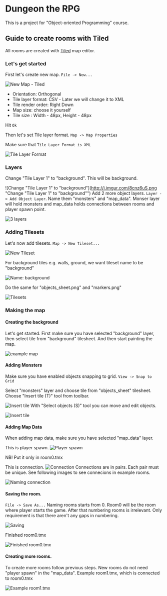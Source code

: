 # Dungeon the RPG
This is a project for "Object-oriented Programming" course.

## Guide to create rooms with Tiled

All rooms are created with [Tiled](http://www.mapeditor.org/ "Tiled Map Editor download") map editor.

### Let's get started

First let's create new map. `File -> New...`

![New Map - Tiled](http://i.imgur.com/gMGdWtx.png "New Map - Tiled")
* Orientation: Orthogonal
* Tile layer format: CSV - Later we will change it to XML
* Tile render order: Right Down
* Map size: choose it yourself
* Tile size : 
Width - 48px, Height - 48px

Hit `Ok`

Then let's set Tile layer format.
`Map -> Map Properties`

Make sure that `Tile Layer Format is XML`

![Tile Layer Format](http://i.imgur.com/MLGBO85.png "Tile Layer Format is XML")

### Layers
Change "Tile Layer 1" to "background". This will be background.

![Change "Tile Layer 1" to "background"](http://i.imgur.com/8cnz6uS.png "Change "Tile Layer 1" to "background"")
Add 2 more object layers. `Layer -> Add Object Layer`. Name them "monsters" and "map_data". Monser layer will hold monsters and map_data holds connections between rooms and player spawn point.

![3 layers](http://i.imgur.com/w0rMh8T.png "All 3 layers")

### Adding Tilesets
Let's now add tilesets. `Map -> New Tileset...`

![New Tileset](http://i.imgur.com/q4MadH9.png "Map -> New Tileset...")

For background tiles e.g. walls, ground, we want tileset name to be "background"

![Name: background](http://i.imgur.com/JFcRT4K.png "Name: background")

Do the same for "objects_sheet.png" and "markers.png"

![Tilesets](http://i.imgur.com/iHbTloO.png "All tilesets")

### Making the map

#### Creating the background
Let's get started. First make sure you have selected "background" layer, then select tile from "background" tilesheet. And then start painting the map.

![example map](http://i.imgur.com/1vAKsfT.png "Example map")

#### Adding Monsters
Make sure you have enabled objects snapping to grid. `View -> Snap to Grid`

Select "monsters" layer and choose tile from "objects_sheet" tilesheet.
Choose "Insert tile (T)" tool from toolbar.

![Insert tile](http://i.imgur.com/YbTkjjy.png "Insert tile (T)")
With "Select objects (S)" tool you can move and edit objects.

![Insert tile](http://i.imgur.com/r5ssod9.png "Example map with monsters")

#### Adding Map Data

When adding map data, make sure you have selected "map_data" layer.

This is player spawn.
![Player spawn](http://i.imgur.com/g5bC0P6.png "Put it only in room0")

NB! Put it only in room0.tmx

This is connection.
![Connection](http://i.imgur.com/An7y0AK.png "Connection")
Connections are in pairs. Each pair must be unique. See following images to see connecions in example rooms.

![Naming connection](http://i.imgur.com/VmOcef9.png "Naming connection")

#### Saving the room.
`File -> Save As...` Naming rooms starts from 0. Room0 will be the room where player starts the game. After that numbering rooms is irrelevant. Only requirement is that there aren't any gaps in numbering.

![Saving](http://i.imgur.com/0nGI6sL.png "Saving the room.")

Finished room0.tmx

![Finished room0.tmx](http://i.imgur.com/5ZCEh5G.png "Finished room0.tmx")

#### Creating more rooms.

To create more rooms follow previous steps. New rooms do not need "player spawn" in the "map_data".
Example room1.tmx, which is connected to room0.tmx

![Example room1.tmx](http://i.imgur.com/2wTYZTw.png "Example room1.tmx")
